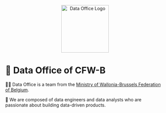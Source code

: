 
<p align="center">
  <img src="https://raw.githubusercontent.com/data-cfwb/wikijs/main/logo_data_office_white_bck.png?token=GHSAT0AAAAAABHZB5ZYEGBRMNCCI2YFWYJ4YUCBKWA" width="150" title="Data Office Logo">
</p>

# 👋 Data Office of CFW-B

🙋‍♀️ Data Office is a team from the [Ministry of Wallonia-Brussels Federation of Belgium](https://www.federation-wallonie-bruxelles.be/).

🏢 We are composed of data engineers and data analysts who are passionate about building data-driven products.

<!-- 
🌈 Contribution guidelines - how can the community get involved?
👩‍💻 Useful resources - where can the community find your docs? Is there anything else the community should know?
🍿 Fun facts - what does your team eat for breakfast?
🧙 Remember, you can do mighty things with the power of [Markdown](https://docs.github.com/github/writing-on-github/getting-started-with-writing-and-formatting-on-github/basic-writing-and-formatting-syntax) 
-->
